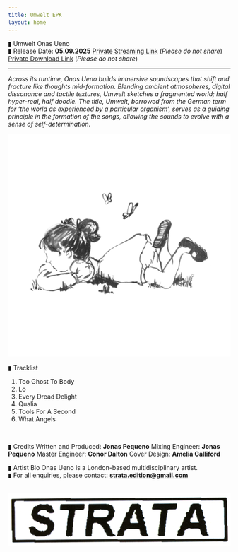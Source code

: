 ```yaml
---
title: Umwelt EPK
layout: home
---
```


▮ Umwelt
Onas Ueno
<br>
▮ Release Date: **05.09.2025**
[Private Streaming Link](https://on.soundcloud.com/IRJKTqzyTw0RrKJOHv) (*Please do not share*)
[Private Download Link](https://drive.google.com/drive/folders/1dkPF0S0om1bNitojJD--bZ2Ng0SwfgGL?usp=sharing) (*Please do not share*)
<br>

---
  
*Across its runtime, Onas Ueno builds immersive soundscapes that shift and fracture like thoughts mid-formation. Blending ambient atmospheres, digital dissonance and tactile textures, Umwelt sketches a fragmented world; half hyper-real, half doodle. The title, Umwelt, borrowed from the German term for ‘the world as experienced by a particular organism’, serves as a guiding principle in the formation of the songs, allowing the sounds to evolve with a sense of self-determination.*

<img src="UmweltCover.jpg" alt="Umwelt Cover" class="centered-image">
  
▮ Tracklist
1. Too Ghost To Body
2. Lo
3. Every Dread Delight
4. Qualia
5. Tools For A Second
6. What Angels

<br>
  
▮ Credits
Written and Produced: **Jonas Pequeno**
Mixing Engineer: **Jonas Pequeno**
Master Engineer: **Conor Dalton**
Cover Design: **Amelia Galliford**
<br>
  
▮ Artist Bio
Onas Ueno is a London-based multidisciplinary artist.
<br>
▮ For all enquiries, please contact: **strata.edition@gmail.com**
<br>
<br>


<img src="BWLogo_.png" alt="Strata Logo" class="centered-logo">
